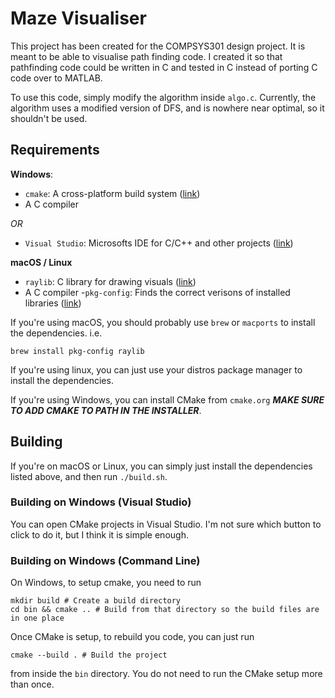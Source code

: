 # Maze Visualiser

This project has been created for the COMPSYS301 design
project. It is meant to be able to visualise path finding
code. I created it so that pathfinding code could be written
in C and tested in C instead of porting C code over to
MATLAB.

To use this code, simply modify the algorithm inside
`algo.c`. Currently, the algorithm uses a modified version
of DFS, and is nowhere near optimal, so it shouldn't be
used.

## Requirements

**Windows**:
- `cmake`: A cross-platform build system ([link](cmake.org))
- A C compiler

*OR*

- `Visual Studio`: Microsofts IDE for C/C++ and other
  projects ([link](https://visualstudio.microsoft.com/#vs-section))

**macOS / Linux**
- `raylib`: C library for drawing visuals
  ([link](https://www.raylib.com/))
- A C compiler
-`pkg-config`: Finds the correct verisons of installed
  libraries ([link](https://www.freedesktop.org/wiki/Software/pkg-config/))

If you're using macOS, you should probably use `brew` or
`macports` to install the dependencies. i.e.
```
brew install pkg-config raylib
```

If you're using linux, you can just use your distros package
manager to install the dependencies.

If you're using Windows, you can install CMake from
`cmake.org`
***MAKE SURE TO ADD CMAKE TO PATH IN THE INSTALLER***.

## Building

If you're on macOS or Linux, you can simply just install the
dependencies listed above, and then run `./build.sh`.

### Building on Windows (Visual Studio)

You can open CMake projects in Visual Studio. I'm not sure
which button to click to do it, but I think it is simple
enough.

### Building on Windows (Command Line)

On Windows, to setup cmake, you need to run
```pwsh
mkdir build # Create a build directory
cd bin && cmake .. # Build from that directory so the build files are in one place
```

Once CMake is setup, to rebuild you code, you can just run
```
cmake --build . # Build the project
```
from inside the `bin` directory. You do not need to run
the CMake setup more than once.
